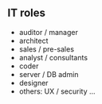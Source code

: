 IT roles
---------

* auditor / manager
* architect
* sales / pre-sales
* analyst / consultants
* coder
* server / DB admin
* designer
* others: UX / security ...